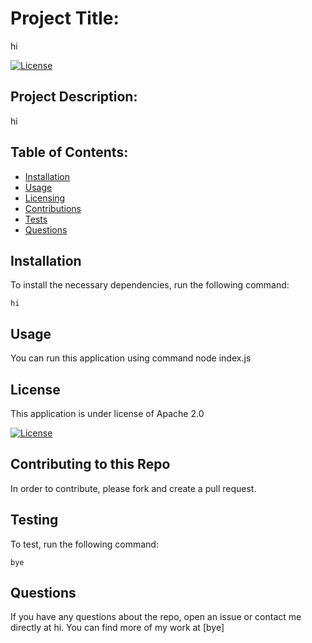 # Project Title: 
  
  hi

[![License](https://img.shields.io/badge/License-Boost_1.0-lightblue.svg)](https://www.boost.org/LICENSE_1_0.txt)

## Project Description: 

hi

## Table of Contents: 
- [Installation](#installation)
- [Usage](#usage)
- [Licensing](#license)
- [Contributions](#contributing-to-this-repo)
- [Tests](#testing)
- [Questions](#questions)

## Installation

To install the necessary dependencies, run the following command:

```hi```

## Usage

You can run this application using command node index.js

## License

This application is under license of Apache 2.0

[![License](https://img.shields.io/badge/License-Boost_1.0-lightblue.svg)](https://www.boost.org/LICENSE_1_0.txt)

## Contributing to this Repo

In order to contribute, please fork and create a pull request.

## Testing

To test, run the following command:

```bye```


## Questions

If you have any questions about the repo, open an issue or contact me directly at hi. You can find more of my work at [bye]
